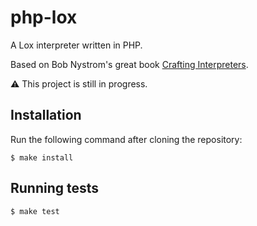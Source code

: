 # php-lox

A Lox interpreter written in PHP.

Based on Bob Nystrom's great book [Crafting Interpreters](https://github.com/munificent/craftinginterpreters).

⚠️ This project is still in progress.

## Installation

Run the following command after cloning the repository:

```shell
$ make install
```

## Running tests

```shell
$ make test
```
